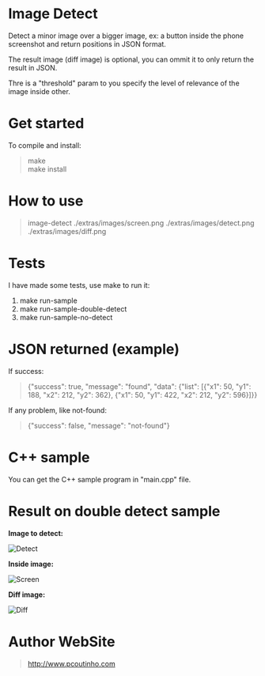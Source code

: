 # Image Detect

Detect a minor image over a bigger image, ex: a button inside the phone screenshot and return positions in JSON format.

The result image (diff image) is optional, you can ommit it to only return the result in JSON.  

Thre is a "threshold" param to you specify the level of relevance of the image inside other.  

# Get started

To compile and install:  
  
> make  
> make install  

# How to use

> image-detect ./extras/images/screen.png ./extras/images/detect.png ./extras/images/diff.png  

# Tests

I have made some tests, use make to run it:

1. make run-sample
2. make run-sample-double-detect
3. make run-sample-no-detect

# JSON returned (example)

If success:

> {"success": true, "message": "found", "data": {"list": [{"x1": 50, "y1": 188, "x2": 212, "y2": 362}, {"x1": 50, "y1": 422, "x2": 212, "y2": 596}]}}

If any problem, like not-found:

> {"success": false, "message": "not-found"}

# C++ sample

You can get the C++ sample program in "main.cpp" file.

# Result on double detect sample

**Image to detect:** 

![Detect](https://github.com/prsolucoes/image-detect/raw/master/extras/images/detect.png "Detect")

**Inside image:** 

![Screen](https://github.com/prsolucoes/image-detect/raw/master/extras/images/screen-double.png "Screen")

**Diff image:**

![Diff](https://github.com/prsolucoes/image-detect/raw/master/extras/images/diff-screen-double.png "Diff")

# Author WebSite

> http://www.pcoutinho.com